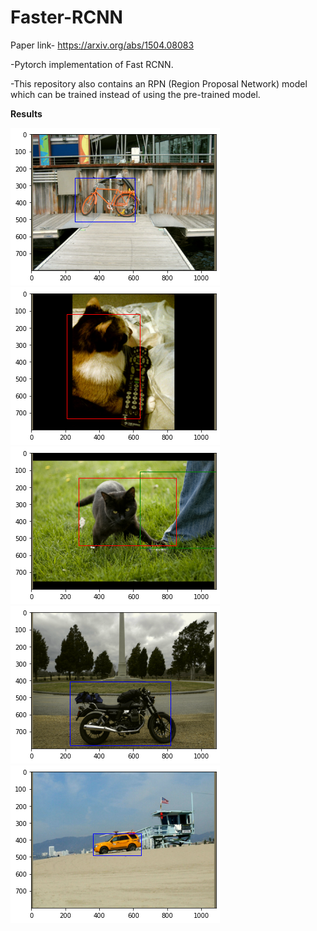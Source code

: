# Faster-RCNN

Paper link- https://arxiv.org/abs/1504.08083

-Pytorch implementation of Fast RCNN. 

-This repository also contains an RPN (Region Proposal Network) model which can be trained instead of using the pre-trained model.

**Results**


![](6.5.4.png)
![](6.5.6.png)
![](6.5.8.png)
![](6.5.10.png)
![](6.5.12.png)


